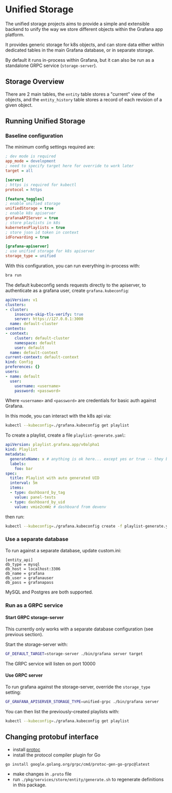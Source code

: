 # Unified Storage

The unified storage projects aims to provide a simple and extensible backend to unify the way we store different objects within the Grafana app platform.

It provides generic storage for k8s objects, and can store data either within dedicated tables in the main Grafana database, or in separate storage.

By default it runs in-process within Grafana, but it can also be run as a standalone GRPC service (`storage-server`).

## Storage Overview

There are 2 main tables, the `entity` table stores a "current" view of the objects, and the `entity_history` table stores a record of each revision of a given object.

## Running Unified Storage

### Baseline configuration

The minimum config settings required are:

```ini
; dev mode is required
app_mode = development
; need to specify target here for override to work later
target = all

[server]
; https is required for kubectl
protocol = https

[feature_toggles]
; enable unified storage
unifiedStorage = true
; enable k8s apiserver
grafanaAPIServer = true
; store playlists in k8s
kubernetesPlaylists = true
; store json id token in context
idForwarding = true

[grafana-apiserver]
; use unified storage for k8s apiserver
storage_type = unified
```

With this configuration, you can run everything in-process with:

```sh
bra run
```

The default kubeconfig sends requests directly to the apiserver, to authenticate as a grafana user, create `grafana.kubeconfig`:
```yaml
apiVersion: v1
clusters:
- cluster:
    insecure-skip-tls-verify: true
    server: https://127.0.0.1:3000
  name: default-cluster
contexts:
- context:
    cluster: default-cluster
    namespace: default
    user: default
  name: default-context
current-context: default-context
kind: Config
preferences: {}
users:
- name: default
  user:
    username: <username>
    password: <password>
```
Where `<username>` and `<password>` are credentials for basic auth against Grafana.

In this mode, you can interact with the k8s api via:
```sh
kubectl --kubeconfig=./grafana.kubeconfig get playlist
```

To create a playlist, create a file `playlist-generate.yaml`:
```yaml
apiVersion: playlist.grafana.app/v0alpha1
kind: Playlist
metadata:
  generateName: x # anything is ok here... except yes or true -- they become boolean!
  labels:
    foo: bar
spec:
  title: Playlist with auto generated UID
  interval: 5m
  items:
  - type: dashboard_by_tag
    value: panel-tests
  - type: dashboard_by_uid
    value: vmie2cmWz # dashboard from devenv
```
then run:
```sh
kubectl --kubeconfig=./grafana.kubeconfig create -f playlist-generate.yaml
```

### Use a separate database

To run against a separate database, update custom.ini:

```
[entity_api]
db_type = mysql
db_host = localhost:3306
db_name = grafana
db_user = grafanauser
db_pass = grafanapass
```

MySQL and Postgres are both supported.

### Run as a GRPC service

#### Start GRPC storage-server

This currently only works with a separate database configuration (see previous section).

Start the storage-server with:
```sh
GF_DEFAULT_TARGET=storage-server ./bin/grafana server target
```

The GRPC service will listen on port 10000

#### Use GRPC server

To run grafana against the storage-server, override the `storage_type` setting:
```sh
GF_GRAFANA_APISERVER_STORAGE_TYPE=unified-grpc ./bin/grafana server
```

You can then list the previously-created playlists with:
```sh
kubectl --kubeconfig=./grafana.kubeconfig get playlist
```

## Changing protobuf interface

- install [protoc](https://grpc.io/docs/protoc-installation/)
- install the protocol compiler plugin for Go
```sh
go install google.golang.org/grpc/cmd/protoc-gen-go-grpc@latest
```
- make changes in `.proto` file
- run `./pkg/services/store/entity/generate.sh` to regenerate definitions in this package.

